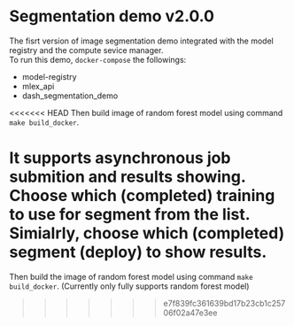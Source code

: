 # Segmentation demo v2.0.0

The fisrt version of image segmentation demo integrated with the model registry and the compute sevice manager.  
To run this demo, `docker-compose` the followings:  
-	model-registry  
-	mlex\_api  
-  dash\_segmentation\_demo

<<<<<<< HEAD
Then build image of random forest model using command `make build_docker`.  

It supports asynchronous job submition and results showing. Choose which (completed) training to use for segment from the list. Simialrly, choose which (completed) segment (deploy) to show results.
=======
Then build the image of random forest model using command `make build_docker`. (Currently only fully supports random forest model)
 
>>>>>>> e7f839fc361639bd17b23cb1c25706f02a47e3ee
